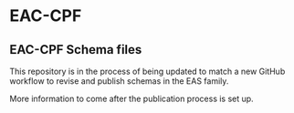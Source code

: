 EAC-CPF
============

## EAC-CPF Schema files
This repository is in the process of being updated to match a new GitHub workflow to revise and publish schemas in the EAS family.

More information to come after the publication process is set up.
